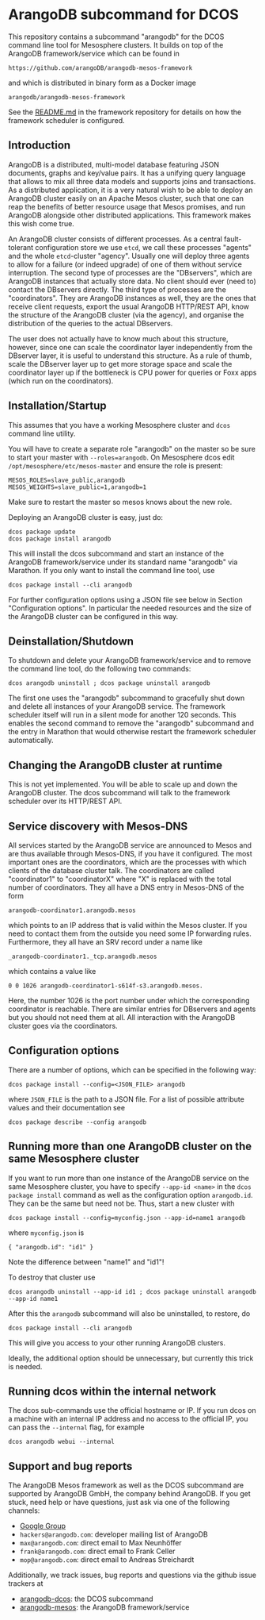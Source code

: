 ArangoDB subcommand for DCOS
============================

This repository contains a subcommand "arangodb" for the DCOS command
line tool for Mesosphere clusters. It builds on top of the ArangoDB
framework/service which can be found in

    https://github.com/arangoDB/arangodb-mesos-framework

and which is distributed in binary form as a Docker image

    arangodb/arangodb-mesos-framework
    
See the [README.md](https://github.com/ArangoDB/arangodb-mesos-framework)
in the framework repository for details on how the framework scheduler is
configured.


Introduction
------------

ArangoDB is a distributed, multi-model database featuring JSON
documents, graphs and key/value pairs. It has a unifying query language
that allows to mix all three data models and supports joins and
transactions. As a distributed application, it is a very natural wish to
be able to deploy an ArangoDB cluster easily on an Apache Mesos cluster,
such that one can reap the benefits of better resource usage that Mesos
promises, and run ArangoDB alongside other distributed applications.
This framework makes this wish come true.

An ArangoDB cluster consists of different processes. As a central
fault-tolerant configuration store we use `etcd`, we call these
processes "agents" and the whole `etcd`-cluster "agency". Usually one
will deploy three agents to allow for a failure (or indeed upgrade) of
one of them without service interruption. The second type of processes
are the "DBservers", which are ArangoDB instances that actually store
data. No client should ever (need to) contact the DBservers directly.
The third type of processes are the "coordinators". They are
ArangoDB instances as well, they are the ones that receive client
requests, export the usual ArangoDB HTTP/REST API, know the structure of
the ArangoDB cluster (via the agency), and organise the distribution
of the queries to the actual DBservers.

The user does not actually have to know much about this structure,
however, since one can scale the coordinator layer independently from
the DBserver layer, it is useful to understand this structure. As a rule
of thumb, scale the DBserver layer up to get more storage space and
scale the coordinator layer up if the bottleneck is CPU power for
queries or Foxx apps (which run on the coordinators).


Installation/Startup
--------------------

This assumes that you have a working Mesosphere cluster and `dcos` command
line utility. 

You will have to create a separate role "arangodb" on the master so be sure to start your master with `--roles=arangodb`.
On Mesosphere dcos edit `/opt/mesosphere/etc/mesos-master` and ensure the role is present:

    MESOS_ROLES=slave_public,arangodb
    MESOS_WEIGHTS=slave_public=1,arangodb=1
    
Make sure to restart the master so mesos knows about the new role.

Deploying an ArangoDB cluster is easy, just do:

    dcos package update
    dcos package install arangodb

This will install the dcos subcommand and start an instance of the
ArangoDB framework/service under its standard name "arangodb" via
Marathon. If you only want to install the command line tool, use

    dcos package install --cli arangodb

For further configuration options using a JSON file see below in Section
"Configuration options". In particular the needed resources and the size
of the ArangoDB cluster can be configured in this way.


Deinstallation/Shutdown
-----------------------

To shutdown and delete your ArangoDB framework/service and to remove the
command line tool, do the following two commands:

    dcos arangodb uninstall ; dcos package uninstall arangodb

The first one uses the "arangodb" subcommand to gracefully shut down and
delete all instances of your ArangoDB service. The framework scheduler
itself will run in a silent mode for another 120 seconds. This enables
the second command to remove the "arangodb" subcommand and the entry in
Marathon that would otherwise restart the framework scheduler
automatically.


Changing the ArangoDB cluster at runtime
----------------------------------------

This is not yet implemented. You will be able to scale up and down the
ArangoDB cluster. The dcos subcommand will talk to the framework scheduler
over its HTTP/REST API.


Service discovery with Mesos-DNS
--------------------------------

All services started by the ArangoDB service are announced to Mesos and 
are thus available through Mesos-DNS, if you have it configured. The
most important ones are the coordinators, which are the processes with
which clients of the database cluster talk. The coordinators are called
"coordinator1" to "coordinatorX" where "X" is replaced with the total
number of coordinators. They all have a DNS entry in Mesos-DNS of the
form

    arangodb-coordinator1.arangodb.mesos

which points to an IP address that is valid within the Mesos cluster. 
If you need to contact them from the outside you need some IP forwarding
rules. Furthermore, they all have an SRV record under a name like

    _arangodb-coordinator1._tcp.arangodb.mesos

which contains a value like

    0 0 1026 arangodb-coordinator1-s614f-s3.arangodb.mesos.

Here, the number 1026 is the port number under which the corresponding
coordinator is reachable. There are similar entries for DBservers and
agents but you should not need them at all. All interaction with the
ArangoDB cluster goes via the coordinators.


Configuration options
---------------------

There are a number of options, which can be specified in the following
way:

    dcos package install --config=<JSON_FILE> arangodb

where `JSON_FILE` is the path to a JSON file. For a list of possible
attribute values and their documentation see

    dcos package describe --config arangodb


Running more than one ArangoDB cluster on the same Mesosphere cluster
---------------------------------------------------------------------

If you want to run more than one instance of the ArangoDB service on
the same Mesosphere cluster, you have to specify `--app-id <name>` in
the `dcos package install` command as well as the configuration option
`arangodb.id`. They can be the same but need not be. Thus, start a new
cluster with

    dcos package install --config=myconfig.json --app-id=name1 arangodb

where `myconfig.json` is

    { "arangodb.id": "id1" }

Note the difference between "name1" and "id1"!

To destroy that cluster use

    dcos arangodb uninstall --app-id id1 ; dcos package uninstall arangodb --app-id name1

After this the `arangodb` subcommand will also be uninstalled, to restore, do

    dcos package install --cli arangodb

This will give you access to your other running ArangoDB clusters.

Ideally, the additional option should be unnecessary, but currently this
trick is needed.

Running dcos within the internal network
----------------------------------------

The dcos sub-commands use the official hostname or IP. If you run dcos on a machine with an internal IP address and no access to the official IP, you can pass the `--internal` flag, for example

    dcos arangodb webui --internal

Support and bug reports
-----------------------

The ArangoDB Mesos framework as well as the DCOS subcommand are
supported by ArangoDB GmbH, the company behind ArangoDB. If you get
stuck, need help or have questions, just ask via one of the following
channels:

  - [Google Group](https://groups.google.com/forum/#!forum/arangodb)
  - `hackers@arangodb.com`: developer mailing list of ArangoDB
  - `max@arangodb.com`: direct email to Max Neunhöffer
  - `frank@arangodb.com`: direct email to Frank Celler
  - `mop@arangodb.com`: direct email to Andreas Streichardt

Additionally, we track issues, bug reports and questions via the github
issue trackers at

  - [arangodb-dcos](https://github.com/ArangoDB/arangodb-dcos/issues):
    the DCOS subcommand
  - [arangodb-mesos](https://github.com/arangodb/arangodb-mesos/issues):
    the ArangoDB framework/service
